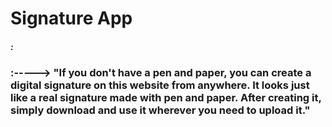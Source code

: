 ﻿# Signature App
#####  :
###  :-----> "If you don't have a pen and paper, you can create a digital signature on this website from anywhere. It looks just like a real signature made with pen and paper. After creating it, simply download and use it wherever you need to upload it."
